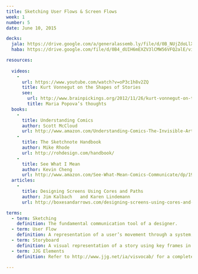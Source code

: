 ```yaml
---
title: Sketching User Flows & Screen Flows
week: 1
number: 5
date: June 10, 2015

decks:
  jala: https://drive.google.com/a/generalassemb.ly/file/d/0B_NUjZdoLlXDQW5PTDlyQ1dwTWs/view?usp=sharing
  haba: https://drive.google.com/file/d/0B4_dUIH6mEXZV3lCMW56VFQ2alE/view?usp=sharing

resources:
    
  videos:
    -
      url: https://www.youtube.com/watch?v=oP3c1h8v2ZQ
      title: Kurt Vonnegut on the Shapes of Stories
      see:
        url: http://www.brainpickings.org/2012/11/26/kurt-vonnegut-on-the-shapes-of-stories/
        title: Maria Popova’s thoughts
  books:
    -
      title: Understanding Comics
      author: Scott McCloud
      url: http://www.amazon.com/Understanding-Comics-The-Invisible-Art/dp/006097625X
    -
      title: The Sketchnote Handbook
      author: Mike Rhode
      url: http://rohdesign.com/handbook/
    -
      title: See What I Mean
      author: Kevin Cheng
      url: http://www.amazon.com/See-What-Mean-Comics-Communicate/dp/1933820276/ref=sr_1_1?s=books&ie=UTF8&qid=1417532786&sr=1-1&keywords=see+what+i+mean
  articles:
    -
      title: Designing Screens Using Cores and Paths
      author: Jim Kalbach	and	Karen Lindemann
      url: http://boxesandarrows.com/designing-screens-using-cores-and-paths/

terms:
  - term: Sketching
    definition: The fundamental communication tool of a designer.
  - term: User Flow
    definition: A representation of a user’s movement through a system, usually to complete a task.
  - term: Storyboard
    definition: A visual representation of a story using key frames in the story.
  - term: JJG Elements
    definition: Refer to http://www.jjg.net/ia/visvocab/ for a complete description of each element.

---
```

